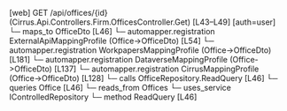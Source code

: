 [web] GET /api/offices/{id}  (Cirrus.Api.Controllers.Firm.OfficesController.Get)  [L43–L49] [auth=user]
  └─ maps_to OfficeDto [L46]
    └─ automapper.registration ExternalApiMappingProfile (Office->OfficeDto) [L54]
    └─ automapper.registration WorkpapersMappingProfile (Office->OfficeDto) [L181]
    └─ automapper.registration DataverseMappingProfile (Office->OfficeDto) [L137]
    └─ automapper.registration CirrusMappingProfile (Office->OfficeDto) [L128]
  └─ calls OfficeRepository.ReadQuery [L46]
  └─ queries Office [L46]
    └─ reads_from Offices
  └─ uses_service IControlledRepository<Office>
    └─ method ReadQuery [L46]

